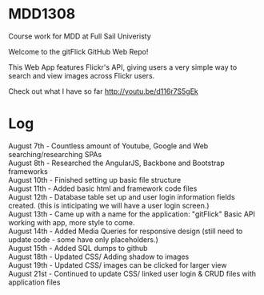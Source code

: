 MDD1308
=======
Course work for MDD at Full Sail Univeristy

Welcome to the gitFlick GitHub Web Repo!

This Web App features Flickr's API, giving users a very simple way to search and view 
images across Flickr users.

Check out what I have so far <link>http://youtu.be/d116r7S5gEk</link>

Log
=======

August 7th - Countless amount of Youtube, Google and Web searching/researching SPAs<br>
August 8th - Researched the AngularJS, Backbone and Bootstrap frameworks<br>
August 10th - Finished setting up basic file structure<br>
August 11th - Added basic html and framework code files<br>
August 12th - Database table set up and user login information fields created. (this is inticipating
              we will have a user login screen.)<br>
August 13th - Came up with a name for the application: "gitFlick" Basic API working with app, more style to come.<br>
August 14th - Added Media Queries for responsive design (still need to update code - some have only placeholders.)<br>
August 15th - Added SQL dumps to github<br>
August 18th - Updated CSS/ Adding shadow to images<br>
August 19th - Updated CSS/ images can be clicked for larger view<br>
August 21st - Continued to update CSS/ linked user login & CRUD files with application files<br>
